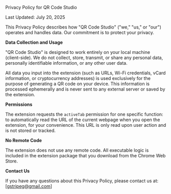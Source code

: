 Privacy Policy for QR Code Studio

Last Updated: July 20, 2025

This Privacy Policy describes how "QR Code Studio" ("we," "us," or "our") operates and handles data. Our commitment is to protect your privacy.

**Data Collection and Usage**

"QR Code Studio" is designed to work entirely on your local machine (client-side). We do not collect, store, transmit, or share any personal data, personally identifiable information, or any other user data.

All data you input into the extension (such as URLs, Wi-Fi credentials, vCard information, or cryptocurrency addresses) is used exclusively for the purpose of generating a QR code on your device. This information is processed ephemerally and is never sent to any external server or saved by the extension.

**Permissions**

The extension requests the `activeTab` permission for one specific function: to automatically read the URL of the current webpage when you open the extension, for your convenience. This URL is only read upon user action and is not stored or tracked.

**No Remote Code**

The extension does not use any remote code. All executable logic is included in the extension package that you download from the Chrome Web Store.

**Contact Us**

If you have any questions about this Privacy Policy, please contact us at: [gstripeg@gmail.com]
